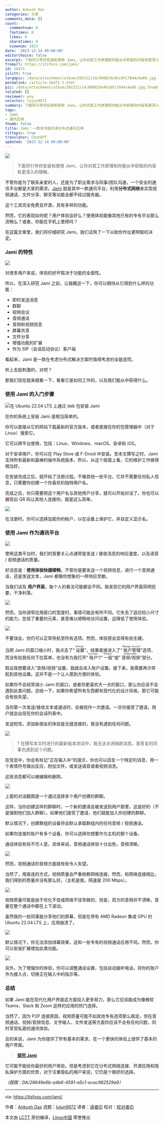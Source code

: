 ```yaml
---
author: Ankush Das
categories: 分享
comments_data: []
count:
  commentnum: 0
  favtimes: 0
  likes: 0
  sharetimes: 0
  viewnum: 1913
date: '2023-12-14 09:08:00'
editorchoice: false
excerpt: 下面将引导你安装和使用 Jami，让你对其工作原理和你能从中获取的内容有更深入的理解。
fromurl: https://itsfoss.com/jami/
id: 16471
islctt: true
largepic: /data/attachment/album/202312/14/090829o4hi8hi7844z4w88.jpg
permalink: /article-16471-1.html
pic: /data/attachment/album/202312/14/090829o4hi8hi7844z4w88.jpg.thumb.jpg
related: []
reviewer: wxy
selector: lujun9972
summary: 下面将引导你安装和使用 Jami，让你对其工作原理和你能从中获取的内容有更深入的理解。
tags:
- Jami
- 通讯应用
thumb: false
title: Jami：一款多功能开源分布式通讯应用
titlepic: true
translator: ChatGPT
updated: '2023-12-14 09:08:00'
---
```


![](/data/attachment/album/202312/14/090829o4hi8hi7844z4w88.jpg)



> 
> 下面将引导你安装和使用 Jami，让你对其工作原理和你能从中获取的内容有更深入的理解。
> 
> 
> 


不管你是为了联系亲爱的人，还是为了职业需求与同事/团队沟通，一个安全的通讯平台都是大家的需求。[Jami](https://jami.net/) 就是其中一款通讯平台，利用**分布式网络**来实现视频通话、文件分享、聊天等功能全都不经过服务器。


这个工具完全免费且开源，具有多样的功能。


然而，它的表现如何呢？用户体验会好么？使用体验能像其他已有的专有平台那么流畅么？或者，你能在手机上使用吗？


在这篇文章里，我们将仔细研究 Jami。我们试用了一下以助你作出更明智的决定。


### Jami 的特性


![](/data/attachment/album/202312/14/090835rk0b9dr0v22drvy0.png)


对很多用户来说，体验的好坏取决于功能的全面性。


所以，在深入研究 Jami 之前，让我概述一下，你可以期待从它得到什么样的功能：


* 即时发送消息
* 群聊
* 视频会议
* 音频通话
* 音频和视频信息
* 屏幕共享
* 文件分享
* 增强功能的扩展
* 作为 SIP（会话启动协议）客户端


看起来，Jami 是一款在考虑分布式解决方案时值得考虑的全能选项。


听上去挺刺激的，对吧？


那我们现在就来细看一下，看看它是如何工作的，以及我们能从中获得什么。


### 使用 Jami 的入门步骤


![在 Ubuntu 22.04 LTS 上通过 deb 包安装 Jami](/data/attachment/album/202312/14/090835vzk52mz32uh57nt8.png)


在你的系统上安装 Jami 是相当简单的。


你可以直接从它的网站下载最新的官方版本，或者直接在你的包管理器中（对于 Linux）搜索它。


它可以跨平台使用，包括：Linux、Windows、macOS、安卓和 iOS。


对于安卓用户，你可以在 Play Store 或 F-Droid 中安装。至本文撰写之时，Jami 支持所有最新和最棒的操作系统版本，所以，从这个层面上看，它的维护工作做得相当好。


在安装完成之后，就开始了注册过程。不像其他一些平台，它并不需要任何私人信息，只需要你创建一个你喜欢的独特用户名。


完成之后，你只需要把这个用户名与其他用户分享，就可以开始对话了。你也可以展现出 QR 码让其他人连接你。就是这么简单。


![](/data/attachment/album/202312/14/090835opuxg0l36pl9gpl6.png)


在注册时，你可以选择加密你的帐户，以在设备上保护它，并自定义显示名。


### 使用 Jami 作为通讯平台


![](/data/attachment/album/202312/14/090836dhkq9mwjgkkgge9m.png)


使用这类平台时，我们的首要关心点通常是发送 / 接收消息的响应速度，以及语音 / 视频通话的质量。


好消息是：**使用体验快捷顺畅**。不管你是要发送一个视频信息，进行一个音频通话，还是发送文本，Jami 都像你想象的一样响应灵敏。


当我们谈及 **用户界面**，每个人的看法可能都会不同。我发现它的用户界面简明扼要，干净利落。


![](/data/attachment/album/202312/14/090837ofgz111fbdlztko9.png)


然而，当你调窄应用窗口的宽度时，事情可能会有所不同。它失去了适应较小尺寸的能力，忽视了重要的元素，甚至难以顺畅地访问设置，这降低了使用体验。


![](/data/attachment/album/202312/14/090837ni3pzcz3wmg5uhw9.png)


不要误会，你仍可以正常导航至所有选项。然而，体验感会显得有些生硬。


当把 Jami 的窗口缩小时，我点击了“<ruby> 设置 <rt>  Settings </rt></ruby>”，结果直接进入了“<ruby> 账户管理 <rt>  Manage Account </rt></ruby>”选项，而没有给我任何下拉菜单，也没有为我打开“<ruby> 账户 <rt>  Accounts </rt></ruby>”/“<ruby> 一般 <rt>  General </rt></ruby>”或“<ruby> 音频/视频 <rt>  Audio/Video </rt></ruby>”部分。


假设我想要进入“音频/视频”设置，我就会进入账户设置。接下来，我需要再次导航到其他设置。这并不是一个让人感到方便的体验。


如果你不会经常调小 Jami 的窗口，或者你更喜欢大一点的窗口，那么你应该不会遇到此类问题。总结一下，如果你希望所有东西都有现代化的设计风格，那它可能会有些失望。


当你第一次发送/接收文本或通话时，会被视作一次邀请。一旦你接受了邀请，用户就会出现在你的会话列表中。


发送短信，添加新朋友的体验是无缝连接的，我没有遇到任何问题。


![](/data/attachment/album/202312/14/090838ezv9p9i5oif57p39.png)



> 
> ? 在撰写本文时进行的最新版本测试中，我无法关闭捐款消息。我答复的同事也遇到这个问题。
> 
> 
> 


在信息中，你会有标记“正在输入中”的提示，你也可以回复一个特定的消息，用一个表情符号做出反应，附加文件，或发送语音或者视频消息。


这些消息都可以被编辑和删除。


![](/data/attachment/album/202312/14/090839z5l7qtkzy8zpr1zk.png)


上面的对话截图是一个通过选择多个用户创建的群聊。


这样，当你创建这样的群聊时，一个新的邀请会被发送到用户那里，这是好的（不是强制他们加入群聊）。如果他们接受了邀请，他们就能加入你创建的群聊。


默认情况下，创建群组的设备将会默认承载群组内的任何音频 / 视频通话。


如果你连接的账户有多个设备，你可以选择你想要作为主机的那个设备。


通话体验有些不尽人意，具体来说，音频通话体验十分出色，音频清晰。


![](/data/attachment/album/202312/14/090839q3dcfjfmhcmrx5gj.png)


然而，视频通话的音频方面就有些令人失望。


当然了，用直连的方式，视频质量会严重依赖网络连接，然而，和网络连接相比，我们得到的质量并没有那么好。（主机是我，网速是 200 Mbps）。


![](/data/attachment/album/202312/14/091229fafzscax0fjf9iad.jpg)


视频质量可能是由于优化不佳或网络不佳导致的，但是，双方的音频并不清晰，音量在整个通话中都在上下波动。


虽然我的一些同事能分享他们的屏幕，但是在带有 AMD Radeon 集成 GPU 的 Ubuntu 22.04 LTS 上，应用崩溃了。


![](/data/attachment/album/202312/14/091235b0fshkna030k3t30.jpg)


默认情况下，你无法添加绿幕效果，这和一些专有的视频通话应用不同。然而，你可以安装扩展增加此类功能。


![](/data/attachment/album/202312/14/091240ioqw9r4g4azuo9b3.jpg)


另外，为了增强你的体验，你可以调整通话设置，包括自动接听电话，将你的账户作为接入点，切换正在输入中的指示等。


### 总结


如果 Jami 能在现代化用户界面这方面投入更多努力，那么它应该能成为像微软 Teams、Slack 和 Zoom 这样的应用的热门选择。


当然了，因为 P2P 连接原因，视频质量可能不如其他专有选项那么稳定。但在音频通话、视频/音频信息、文字输入、文件发送等方面你应该不会有任何问题，同时享受私密的通讯体验。


总的来说，Jami 为你提供了所有基本的需求，在一个更快的体验上提供了基本的用户界面。



> 
> **[探究 Jami](https://jami.net/)**
> 
> 
> 


它可能不能给你最好的用户体验，但是考虑到它在分布式网络连接、开源应用和隐私保护方面的优势，对于注重隐私的用户来说，它仍是个极好的选择。


*（题图：DA/26649e6b-a4b6-4591-a5c1-ecac982529a9）*




---


via: <https://itsfoss.com/jami/>


作者：[Ankush Das](https://itsfoss.com/author/ankush/) 选题：[lujun9972](https://github.com/lujun9972) 译者：[译者ID](https://github.com/%E8%AF%91%E8%80%85ID) 校对：[校对者ID](https://github.com/%E6%A0%A1%E5%AF%B9%E8%80%85ID)


本文由 [LCTT](https://github.com/LCTT/TranslateProject) 原创编译，[Linux中国](https://linux.cn/) 荣誉推出
